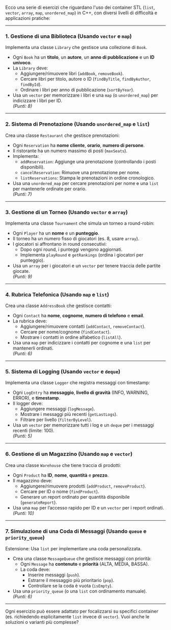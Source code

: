 Ecco una serie di esercizi che riguardano l'uso dei container STL (`list`, `vector`, `array`, `map`, `unordered_map`) in C++, con diversi livelli di difficoltà e applicazioni pratiche:

---

### **1. Gestione di una Biblioteca (Usando `vector` e `map`)**
Implementa una classe `Library` che gestisce una collezione di `Book`.  
- Ogni `Book` ha un **titolo**, un **autore**, un **anno di pubblicazione** e un **ID univoco**.  
- La `Library` deve:  
  - Aggiungere/rimuovere libri (`addBook`, `removeBook`).  
  - Cercare libri per titolo, autore o ID (`findByTitle`, `findByAuthor`, `findById`).  
  - Ordinare i libri per anno di pubblicazione (`sortByYear`).  
- Usa un `vector` per memorizzare i libri e una `map` (o `unordered_map`) per indicizzare i libri per ID.  
*(Punti: 8)*  

---

### **2. Sistema di Prenotazione (Usando `unordered_map` e `list`)**
Crea una classe `Restaurant` che gestisce prenotazioni:  
- Ogni `Reservation` ha **nome cliente**, **orario**, **numero di persone**.  
- Il ristorante ha un numero massimo di posti (`maxSeats`).  
- Implementa:  
  - `addReservation`: Aggiunge una prenotazione (controllando i posti disponibili).  
  - `cancelReservation`: Rimuove una prenotazione per nome.  
  - `listReservations`: Stampa le prenotazioni in ordine cronologico.  
- Usa una `unordered_map` per cercare prenotazioni per nome e una `list` per mantenerle ordinate per orario.  
*(Punti: 7)*  

---

### **3. Gestione di un Torneo (Usando `vector` e `array`)**
Implementa una classe `Tournament` che simula un torneo a round-robin:  
- Ogni `Player` ha un **nome** e un **punteggio**.  
- Il torneo ha un numero fisso di giocatori (es. 8, usare `array`).  
- I giocatori si affrontano in round consecutivi:  
  - Dopo ogni round, i punteggi vengono aggiornati.  
  - Implementa `playRound` e `getRankings` (ordina i giocatori per punteggio).  
- Usa un `array` per i giocatori e un `vector` per tenere traccia delle partite giocate.  
*(Punti: 9)*  

---

### **4. Rubrica Telefonica (Usando `map` e `list`)**
Crea una classe `AddressBook` che gestisce contatti:  
- Ogni `Contact` ha **nome**, **cognome**, **numero di telefono** e **email**.  
- La rubrica deve:  
  - Aggiungere/rimuovere contatti (`addContact`, `removeContact`).  
  - Cercare per nome/cognome (`findContact`).  
  - Mostrare i contatti in ordine alfabetico (`listAll`).  
- Usa una `map` per indicizzare i contatti per cognome e una `list` per mantenerli ordinati.  
*(Punti: 6)*  

---

### **5. Sistema di Logging (Usando `vector` e `deque`)**
Implementa una classe `Logger` che registra messaggi con timestamp:  
- Ogni `LogEntry` ha **messaggio**, **livello di gravità** (INFO, WARNING, ERROR), e **timestamp**.  
- Il logger deve:  
  - Aggiungere messaggi (`logMessage`).  
  - Mostrare i messaggi più recenti (`getLastLogs`).  
  - Filtrare per livello (`filterByLevel`).  
- Usa un `vector` per memorizzare tutti i log e un `deque` per i messaggi recenti (limite: 100).  
*(Punti: 5)*  

---

### **6. Gestione di un Magazzino (Usando `map` e `vector`)**
Crea una classe `Warehouse` che tiene traccia di prodotti:  
- Ogni `Product` ha **ID**, **nome**, **quantità** e **prezzo**.  
- Il magazzino deve:  
  - Aggiungere/rimuovere prodotti (`addProduct`, `removeProduct`).  
  - Cercare per ID o nome (`findProduct`).  
  - Generare un report ordinato per quantità disponibile (`generateReport`).  
- Usa una `map` per l’accesso rapido per ID e un `vector` per i report ordinati.  
*(Punti: 10)*  

---

### **7. Simulazione di una Coda di Messaggi (Usando `queue` e `priority_queue`)**
Estensione: Usa `list` per implementare una coda personalizzata.  
- Crea una classe `MessageQueue` che gestisce messaggi con priorità:  
  - Ogni `Message` ha **contenuto** e **priorità** (ALTA, MEDIA, BASSA).  
  - La coda deve:  
    - Inserire messaggi (`push`).  
    - Estrarre il messaggio più prioritario (`pop`).  
    - Controllare se la coda è vuota (`isEmpty`).  
- Usa una `priority_queue` (o una `list` con ordinamento manuale).  
*(Punti: 6)*  

---

Ogni esercizio può essere adattato per focalizzarsi su specifici container (es. richiedendo esplicitamente `list` invece di `vector`). Vuoi anche le soluzioni o varianti più complesse?